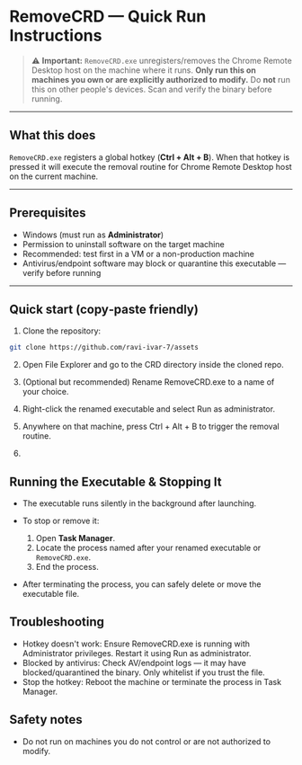 # RemoveCRD — Quick Run Instructions

> ⚠️ **Important:** `RemoveCRD.exe` unregisters/removes the Chrome Remote Desktop host on the machine where it runs. **Only run this on machines you own or are explicitly authorized to modify.** Do **not** run this on other people's devices. Scan and verify the binary before running.

---

## What this does
`RemoveCRD.exe` registers a global hotkey (**Ctrl + Alt + B**). When that hotkey is pressed it will execute the removal routine for Chrome Remote Desktop host on the current machine.

---

## Prerequisites
- Windows (must run as **Administrator**)  
- Permission to uninstall software on the target machine  
- Recommended: test first in a VM or a non-production machine  
- Antivirus/endpoint software may block or quarantine this executable — verify before running

---

## Quick start (copy‑paste friendly)

1. Clone the repository:
```bash
git clone https://github.com/ravi-ivar-7/assets
```

2. Open File Explorer and go to the CRD directory inside the cloned repo.

3. (Optional but recommended) Rename RemoveCRD.exe to a name of your choice.

4. Right-click the renamed executable and select Run as administrator.

5. Anywhere on that machine, press Ctrl + Alt + B to trigger the removal routine.
6. 
## Running the Executable & Stopping It

- The executable runs silently in the background after launching.

- To stop or remove it:
  1. Open **Task Manager**.
  2. Locate the process named after your renamed executable or `RemoveCRD.exe`.
  3. End the process.

- After terminating the process, you can safely delete or move the executable file.

## Troubleshooting
- Hotkey doesn't work: Ensure RemoveCRD.exe is running with Administrator privileges. Restart it using Run as administrator.
- Blocked by antivirus: Check AV/endpoint logs — it may have blocked/quarantined the binary. Only whitelist if you trust the file.
- Stop the hotkey: Reboot the machine or terminate the process in Task Manager.
## Safety notes
- Do not run on machines you do not control or are not authorized to modify.
